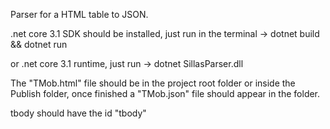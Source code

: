Parser for a HTML table to JSON.

.net core 3.1 SDK should be installed, just run in the terminal -> dotnet build && dotnet run

or .net core 3.1 runtime, just run -> dotnet SillasParser.dll

The "TMob.html" file should be in the project root folder or inside the Publish folder, once finished a "TMob.json" file should appear in the folder.

tbody should have the id "tbody"
<tbody id="tbody">
